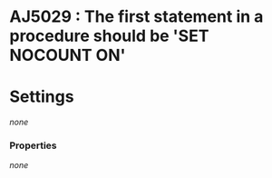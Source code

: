 # AJ5029 : The first statement in a procedure should be 'SET NOCOUNT ON'



# Settings

*none*

### Properties

*none*
